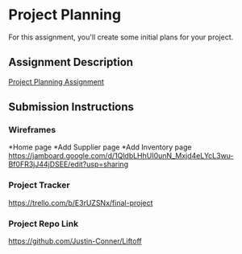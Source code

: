 # Project Planning
For this assignment, you'll create some initial plans for your project.

## Assignment Description
[Project Planning Assignment](https://education.launchcode.org/liftoff/modules/assignments/project-planning)

## Submission Instructions

### Wireframes
*Home page
*Add Supplier page
*Add Inventory page
https://jamboard.google.com/d/1QldbLHhUI0unN_Mxjd4eLYcL3wu-Bf0FR3jJ44jDSEE/edit?usp=sharing

### Project Tracker
https://trello.com/b/E3rUZSNx/final-project

### Project Repo Link

https://github.com/Justin-Conner/Liftoff

